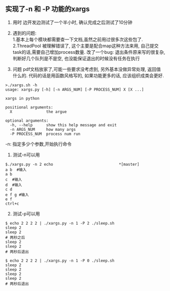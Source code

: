 ## 实现了-n 和 -P 功能的xargs

1. 用时
边开发边测试了一个半小时, 确认完成之后测试了10分钟

2. 遇到的问题:  
    1.基本上每个模块都需要查一下文档,虽然之前用过很多次这些包了.  
    2.ThreadPool 被理解错误了, 这个主要是配合map这种方法来用, 自己提交task的话,需要自己增加process数量.
改了一个bug: 退出条件原来写的很复杂, 判断好几个队列是不是空, 也没能保证退出的时候没有任务在执行

3. 问题
pdf文档放家了,可能一些要求没考虑到, 另外基本没做异常处理, 返回值什么的. 代码的话是用函数风格写的, 如果功能更多的话, 应该组织成类会更好.

```
>./xargs.sh -h
usage: xargs.py [-h] [-n ARGS_NUM] [-P PROCESS_NUM] X [X ...]

xargs in python

positional arguments:
  X               the argue

optional arguments:
  -h, --help      show this help message and exit
  -n ARGS_NUM     how many args
  -P PROCESS_NUM  process num run
```

-n: 指定多少个参数,开始执行命令

1. 测试-n可以用
```
$./xargs.py -n 2 echo                             *[master] 
a b  #输入
a b
c  #输入
d  #输入
c d
e f g #输入
e f
ctrl+c
```
2. 测试-p可以用
```
$ echo 2 2 2 2 | ./xargs.py -n 1 -P 2 ./sleep.sh  
sleep 2
sleep 2
# 两秒之后
sleep 2
sleep 2
# 两秒后退出
```
```
$ echo 2 2 2 2 | ./xargs.py -n 1 -P 0 ./sleep.sh 
sleep 2
sleep 2
sleep 2
sleep 2
# 两秒后退出
```
